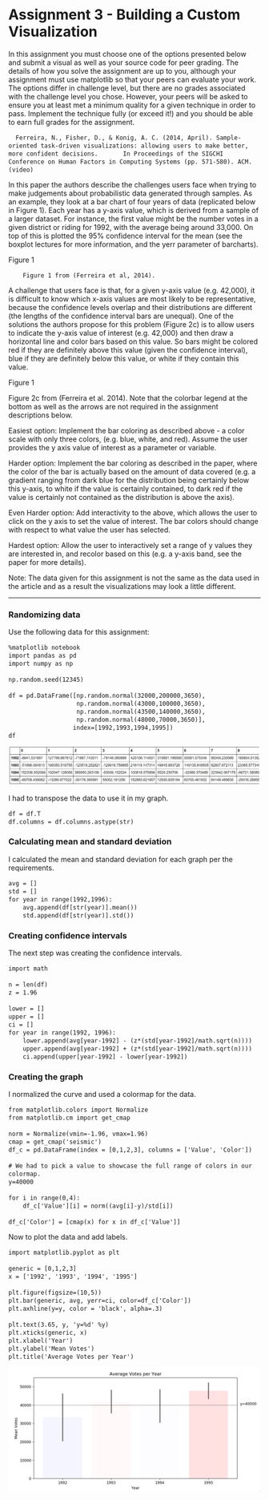 # Assignment 3 - Building a Custom Visualization
In this assignment you must choose one of the options presented below and submit a visual as well as your source code for peer grading. The details of how you solve the assignment are up to you, although your assignment must use matplotlib so that your peers can evaluate your work. The options differ in challenge level, but there are no grades associated with the challenge level you chose. However, your peers will be asked to ensure you at least met a minimum quality for a given technique in order to pass. Implement the technique fully (or exceed it!) and you should be able to earn full grades for the assignment.

      Ferreira, N., Fisher, D., & Konig, A. C. (2014, April). Sample-oriented task-driven visualizations: allowing users to make better, more confident decisions.       In Proceedings of the SIGCHI Conference on Human Factors in Computing Systems (pp. 571-580). ACM. (video)

In this paper the authors describe the challenges users face when trying to make judgements about probabilistic data generated through samples. As an example, they look at a bar chart of four years of data (replicated below in Figure 1). Each year has a y-axis value, which is derived from a sample of a larger dataset. For instance, the first value might be the number votes in a given district or riding for 1992, with the average being around 33,000. On top of this is plotted the 95% confidence interval for the mean (see the boxplot lectures for more information, and the yerr parameter of barcharts).


Figure 1

        Figure 1 from (Ferreira et al, 2014).


A challenge that users face is that, for a given y-axis value (e.g. 42,000), it is difficult to know which x-axis values are most likely to be representative, because the confidence levels overlap and their distributions are different (the lengths of the confidence interval bars are unequal). One of the solutions the authors propose for this problem (Figure 2c) is to allow users to indicate the y-axis value of interest (e.g. 42,000) and then draw a horizontal line and color bars based on this value. So bars might be colored red if they are definitely above this value (given the confidence interval), blue if they are definitely below this value, or white if they contain this value.


Figure 1

Figure 2c from (Ferreira et al. 2014). Note that the colorbar legend at the bottom as well as the arrows are not required in the assignment descriptions below.



Easiest option: Implement the bar coloring as described above - a color scale with only three colors, (e.g. blue, white, and red). Assume the user provides the y axis value of interest as a parameter or variable.

Harder option: Implement the bar coloring as described in the paper, where the color of the bar is actually based on the amount of data covered (e.g. a gradient ranging from dark blue for the distribution being certainly below this y-axis, to white if the value is certainly contained, to dark red if the value is certainly not contained as the distribution is above the axis).

Even Harder option: Add interactivity to the above, which allows the user to click on the y axis to set the value of interest. The bar colors should change with respect to what value the user has selected.

Hardest option: Allow the user to interactively set a range of y values they are interested in, and recolor based on this (e.g. a y-axis band, see the paper for more details).

Note: The data given for this assignment is not the same as the data used in the article and as a result the visualizations may look a little different.
_______________________________________________________________
### Randomizing data
Use the following data for this assignment:
```
%matplotlib notebook
import pandas as pd
import numpy as np

np.random.seed(12345)

df = pd.DataFrame([np.random.normal(32000,200000,3650), 
                   np.random.normal(43000,100000,3650), 
                   np.random.normal(43500,140000,3650), 
                   np.random.normal(48000,70000,3650)], 
                  index=[1992,1993,1994,1995])
df
```
<p align="center">
<img src= "/images/randomizeddata.png" class="center"/>
</p>

I had to transpose the data to use it in my graph.
```
df = df.T
df.columns = df.columns.astype(str)
```

### Calculating mean and standard deviation
I calculated the mean and standard deviation for each graph per the requirements.
```
avg = []
std = []
for year in range(1992,1996):
    avg.append(df[str(year)].mean())
    std.append(df[str(year)].std())
```
### Creating confidence intervals
The next step was creating the confidence intervals.
```
import math

n = len(df)
z = 1.96

lower = []
upper = []
ci = []
for year in range(1992, 1996):
    lower.append(avg[year-1992] - (z*(std[year-1992]/math.sqrt(n))))
    upper.append(avg[year-1992] + (z*(std[year-1992]/math.sqrt(n))))
    ci.append(upper[year-1992] - lower[year-1992])
```
### Creating the graph
I normalized the curve and used a colormap for the data.
```
from matplotlib.colors import Normalize
from matplotlib.cm import get_cmap

norm = Normalize(vmin=-1.96, vmax=1.96)
cmap = get_cmap('seismic')
df_c = pd.DataFrame(index = [0,1,2,3], columns = ['Value', 'Color'])

# We had to pick a value to showcase the full range of colors in our colormap.
y=40000

for i in range(0,4):
    df_c['Value'][i] = norm((avg[i]-y)/std[i])

df_c['Color'] = [cmap(x) for x in df_c['Value']]
```

Now to plot the data and add labels.
```
import matplotlib.pyplot as plt

generic = [0,1,2,3]
x = ['1992', '1993', '1994', '1995']

plt.figure(figsize=(10,5))
plt.bar(generic, avg, yerr=ci, color=df_c['Color'])
plt.axhline(y=y, color = 'black', alpha=.3)

plt.text(3.65, y, 'y=%d' %y)
plt.xticks(generic, x)
plt.xlabel('Year')
plt.ylabel('Mean Votes')
plt.title('Average Votes per Year')
```
<p align="center">
<img src= "/images/C2W3.png" class="center"/>
</p>
